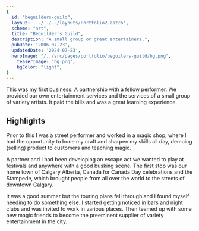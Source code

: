 ```yaml
---
{
  id: "beguilders-guild",
  layout: '../../../layouts/Portfolio2.astro',
  scheme: "art",
  title: "Beguilder's Guild",
  description: "A small group or great entertainers.",
  pubDate: '2006-07-23',
  updatedDate: '2024-07-23',
  heroImage: "/../src/pages/portfolio/beguilers-guild/bg.png",
	teaserImage: "bg.png",
	bgColor: "light",
}
---
```


This was my first business. A partnership with a fellow performer. We provided our own entertainment services and the services of a small group of variety artists. It paid the bills and was a great learning experience.

## Highlights

Prior to this I was a street performer and worked in a magic shop, where I had the opportunity to hone my craft and sharpen my skills all day, demoing (selling) product to customers and teaching magic.

A partner and I had been developing an escape act we wanted to play at festivals and anywhere with a good busking scene. The first stop was our home town of Calgary Alberta, Canada for Canada Day celebrations and the Stampede, which brought people from all over the world to the streets of downtown Calgary.

It was a good summer but the touring plans fell through and I found myself needing to do something else. I started getting noticed in bars and night clubs and was invited to work in various places. Then teamed up with some new magic friends to become the preeminent supplier of variety entertainment in the city.
